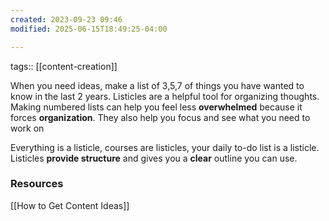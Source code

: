 ```yaml
---
created: 2023-09-23 09:46
modified: 2025-06-15T18:49:25-04:00

---
```

tags:: [[content-creation]]

When you need ideas, make a list of 3,5,7 of things you have wanted to know in the last 2 years. Listicles are a helpful tool for organizing thoughts. Making numbered lists can help you feel less **overwhelmed** because it forces **organization**.
They also help you focus and see what you need to work on


Everything is a listicle, courses are listicles, your daily to-do list is a listicle. Listicles **provide structure** and gives you a **clear** outline you can use.

### Resources
 [[How to Get Content Ideas]]
